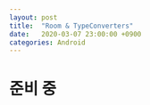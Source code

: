 ```yaml
---
layout: post
title:  "Room & TypeConverters"
date:   2020-03-07 23:00:00 +0900
categories: Android
---
```



# 준비 중